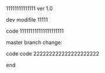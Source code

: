11111111111111
ver 1.0

dev modifile  11111

code 111111111111111111111

master branch change:

code code 222222222222222222222


end

